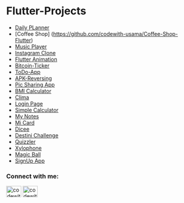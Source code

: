 # Flutter-Projects

* [Daily PLanner](https://github.com/codewith-usama/Daily-Planner-Flutter)
* [Coffee Shop] (https://github.com/codewith-usama/Coffee-Shop-Flutter)
* [Music Player](https://github.com/codewith-usama/Music-PLayer-Flutter)
* [Instagram Clone](https://github.com/codewith-usama/Instagram-Clone)
* [Flutter Animation](https://github.com/codewith-usama/Flutter-Animation)
* [Bitcoin-Ticker](https://github.com/codewith-usama/Bitcoin-Ticker-APIs-based-Cryptocurrency-Application)
* [ToDo-App](https://github.com/codewith-usama/ToDo-App-Flutter)
* [APK-Reversing](https://github.com/codewith-usama/APK-Reversing-Flutter)
* [Pic Sharing App](https://github.com/codewith-usama/Pic-Sharing-App-Flutter)
* [BMI Calculator](https://github.com/codewith-usama/BMI-Calculate-Flutter)
* [Clima](https://github.com/codewith-usama/Clima-Flutter)
* [Login Page](https://github.com/codewith-usama/Login-Page-Flutter)
* [Simple Calculator](https://github.com/codewith-usama/Simple-Calculator-Flutter)
* [My Notes](https://github.com/codewith-usama/My-Notes-Flutter)
* [Mi Card](https://github.com/codewith-usama/Mi-Card-Flutter)
* [Dicee](https://github.com/codewith-usama/Dicee-Flutter)
* [Destini Challenge](https://github.com/codewith-usama/Destini-Challenge-Flutter)
* [Quizzler](https://github.com/codewith-usama/Quizzler-Flutter)
* [Xylophone](https://github.com/codewith-usama/Xylophone-Flutter)
* [Magic Ball](https://github.com/codewith-usama/Magic-Ball-Flutter)
* [SignUp App](https://github.com/codewith-usama/SignUp-App-Flutter)






<h3 align="left">Connect with me:</h3>
<p align="left">
<a href="https://twitter.com/codewith_usama" target="blank"><img align="center" src="https://raw.githubusercontent.com/rahuldkjain/github-profile-readme-generator/master/src/images/icons/Social/twitter.svg" alt="codewith_usama" height="30" width="40" /></a>
<a href="https://linkedin.com/in/codewithusama" target="blank"><img align="center" src="https://raw.githubusercontent.com/rahuldkjain/github-profile-readme-generator/master/src/images/icons/Social/linked-in-alt.svg" alt="codewithusama" height="30" width="40" /></a>
